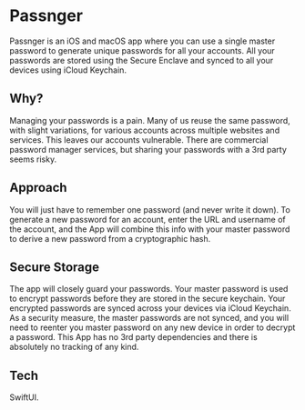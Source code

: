 #  Passnger

Passnger is an iOS and macOS app where you can use a single master password to generate unique passwords for all your accounts.  All your passwords are stored using the Secure Enclave and synced to all your devices using iCloud Keychain.  


## Why?

Managing your passwords is a pain.  Many of us reuse the same password, with slight variations, for various accounts across multiple websites and services. This leaves our accounts vulnerable. There are commercial password manager services, but sharing your passwords with a 3rd party seems risky.

## Approach

You will just have to remember one password (and never write it down).  To generate a new password for an account, enter the URL and username of the account, and the App will combine this info with your master password to derive a new password from a cryptographic hash.

## Secure Storage

The app will closely guard your passwords. Your master password is used to encrypt passwords before they are stored in the secure keychain.  Your encrypted passwords are synced  across your devices via iCloud Keychain.  As a security measure, the master passwords are not synced, and you will need to reenter you master password on any new device in order to decrypt a password.  This App has no 3rd party dependencies and there is absolutely no tracking of any kind.

## Tech

SwiftUI.
